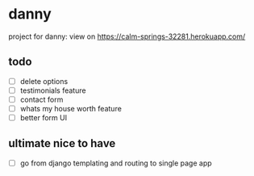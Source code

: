 # danny

project for danny:
view on https://calm-springs-32281.herokuapp.com/

## todo
- [ ] delete options
- [ ] testimonials feature
- [ ] contact form
- [ ] whats my house worth feature
- [ ] better form UI

## ultimate nice to have
- [ ] go from django templating and routing to single page app
